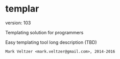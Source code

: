 templar
=======

version: 103

Templating solution for programmers

Easy templating tool long description (TBD)

	Mark Veltzer <mark.veltzer@gmail.com>, 2014-2016
